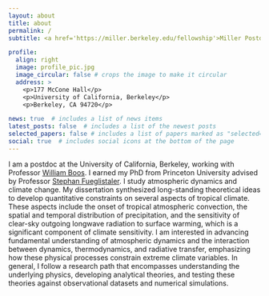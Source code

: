 ```yaml
---
layout: about
title: about
permalink: /
subtitle: <a href='https://miller.berkeley.edu/fellowship'>Miller Postdoctoral Fellow.</a> University of California, Berkeley

profile:
  align: right
  image: profile_pic.jpg
  image_circular: false # crops the image to make it circular
  address: >
    <p>177 McCone Hall</p>
    <p>University of California, Berkeley</p>
    <p>Berkeley, CA 94720</p>

news: true  # includes a list of news items
latest_posts: false  # includes a list of the newest posts
selected_papers: false # includes a list of papers marked as "selected={true}"
social: true  # includes social icons at the bottom of the page
---
```


I am a postdoc at the University of California, Berkeley, working with Professor <a href='https://boos.berkeley.edu'>William Boos</a>. I earned my PhD from Princeton University advised by Professor <a href='https://fueglistaler.princeton.edu'>Stephan Fueglistaler</a>. I study atmospheric dynamics and climate change. My dissertation synthesized long-standing theoretical ideas to develop quantitative constraints on several aspects of tropical climate. These aspects include the onset of tropical atmospheric convection, the spatial and temporal distribution of precipitation, and the sensitivity of clear-sky outgoing longwave radiation to surface warming, which is a significant component of climate sensitivity. I am interested in advancing fundamental understanding of atmospheric dynamics and the interaction between dynamics, thermodynamics, and radiative transfer, emphasizing how these physical processes constrain extreme climate variables. In general, I follow a research path that encompasses understanding the underlying physics, developing analytical theories, and testing these theories against observational datasets and numerical simulations.
